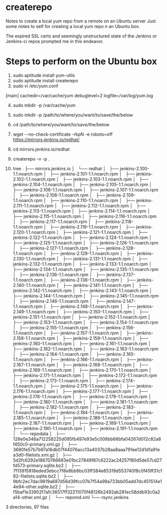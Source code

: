 # createrepo
Notes to create a local yum repo from a remote on an Ubuntu server
Just some notes to self for creating a local yum repo n an Ubuntu box.

The expired SSL certs and seemingly unstructured state of the Jenkins or Jenkins-ci repos prompted me in this endeavor.

# Steps to perform on the Ubuntu box
1) sudo aptitude install yum-utils
2) sudo aptitude install createrepo
3) sudo vi /etc/yum.conf
 

[main]
cachedir=/var/cache/yum
debuglevel=2
logfile=/var/log/yum.log

4) sudo mkdir -p /var/cache/yum
5) sudo mkdir -p /path/to/where/you/want/to/save/the/below
6) cd /path/to/where/you/want/to/save/the/below
7) wget --no-check-certificate -rkpN -e robots=off  https://mirrors.jenkins.io/redhat/
8) cd mirrors.jenkins.io/redhat
9) createrepo -v -p .

10) tree
.
├── mirrors.jenkins.io
│   └── redhat
│       ├── jenkins-2.100-1.1.noarch.rpm
│       ├── jenkins-2.101-1.1.noarch.rpm
│       ├── jenkins-2.102-1.1.noarch.rpm
│       ├── jenkins-2.103-1.1.noarch.rpm
│       ├── jenkins-2.104-1.1.noarch.rpm
│       ├── jenkins-2.105-1.1.noarch.rpm
│       ├── jenkins-2.106-1.1.noarch.rpm
│       ├── jenkins-2.107-1.1.noarch.rpm
│       ├── jenkins-2.108-1.1.noarch.rpm
│       ├── jenkins-2.109-1.1.noarch.rpm
│       ├── jenkins-2.110-1.1.noarch.rpm
│       ├── jenkins-2.111-1.1.noarch.rpm
│       ├── jenkins-2.112-1.1.noarch.rpm
│       ├── jenkins-2.113-1.1.noarch.rpm
│       ├── jenkins-2.114-1.1.noarch.rpm
│       ├── jenkins-2.115-1.1.noarch.rpm
│       ├── jenkins-2.116-1.1.noarch.rpm
│       ├── jenkins-2.117-1.1.noarch.rpm
│       ├── jenkins-2.118-1.1.noarch.rpm
│       ├── jenkins-2.119-1.1.noarch.rpm
│       ├── jenkins-2.120-1.1.noarch.rpm
│       ├── jenkins-2.121-1.1.noarch.rpm
│       ├── jenkins-2.122-1.1.noarch.rpm
│       ├── jenkins-2.124-1.1.noarch.rpm
│       ├── jenkins-2.125-1.1.noarch.rpm
│       ├── jenkins-2.126-1.1.noarch.rpm
│       ├── jenkins-2.127-1.1.noarch.rpm
│       ├── jenkins-2.128-1.1.noarch.rpm
│       ├── jenkins-2.129-1.1.noarch.rpm
│       ├── jenkins-2.130-1.1.noarch.rpm
│       ├── jenkins-2.131-1.1.noarch.rpm
│       ├── jenkins-2.132-1.1.noarch.rpm
│       ├── jenkins-2.133-1.1.noarch.rpm
│       ├── jenkins-2.134-1.1.noarch.rpm
│       ├── jenkins-2.135-1.1.noarch.rpm
│       ├── jenkins-2.136-1.1.noarch.rpm
│       ├── jenkins-2.137-1.1.noarch.rpm
│       ├── jenkins-2.138-1.1.noarch.rpm
│       ├── jenkins-2.140-1.1.noarch.rpm
│       ├── jenkins-2.141-1.1.noarch.rpm
│       ├── jenkins-2.142-1.1.noarch.rpm
│       ├── jenkins-2.143-1.1.noarch.rpm
│       ├── jenkins-2.144-1.1.noarch.rpm
│       ├── jenkins-2.145-1.1.noarch.rpm
│       ├── jenkins-2.146-1.1.noarch.rpm
│       ├── jenkins-2.147-1.1.noarch.rpm
│       ├── jenkins-2.148-1.1.noarch.rpm
│       ├── jenkins-2.149-1.1.noarch.rpm
│       ├── jenkins-2.150-1.1.noarch.rpm
│       ├── jenkins-2.151-1.1.noarch.rpm
│       ├── jenkins-2.152-1.1.noarch.rpm
│       ├── jenkins-2.153-1.1.noarch.rpm
│       ├── jenkins-2.154-1.1.noarch.rpm
│       ├── jenkins-2.155-1.1.noarch.rpm
│       ├── jenkins-2.156-1.1.noarch.rpm
│       ├── jenkins-2.157-1.1.noarch.rpm
│       ├── jenkins-2.158-1.1.noarch.rpm
│       ├── jenkins-2.159-1.1.noarch.rpm
│       ├── jenkins-2.160-1.1.noarch.rpm
│       ├── jenkins-2.161-1.1.noarch.rpm
│       ├── jenkins-2.162-1.1.noarch.rpm
│       ├── jenkins-2.163-1.1.noarch.rpm
│       ├── jenkins-2.164-1.1.noarch.rpm
│       ├── jenkins-2.165-1.1.noarch.rpm
│       ├── jenkins-2.166-1.1.noarch.rpm
│       ├── jenkins-2.167-1.1.noarch.rpm
│       ├── jenkins-2.168-1.1.noarch.rpm
│       ├── jenkins-2.169-1.1.noarch.rpm
│       ├── jenkins-2.170-1.1.noarch.rpm
│       ├── jenkins-2.171-1.1.noarch.rpm
│       ├── jenkins-2.172-1.1.noarch.rpm
│       ├── jenkins-2.173-1.1.noarch.rpm
│       ├── jenkins-2.174-1.1.noarch.rpm
│       ├── jenkins-2.175-1.1.noarch.rpm
│       ├── jenkins-2.176-1.1.noarch.rpm
│       ├── jenkins-2.177-1.1.noarch.rpm
│       ├── jenkins-2.178-1.1.noarch.rpm
│       ├── jenkins-2.179-1.1.noarch.rpm
│       ├── jenkins-2.180-1.1.noarch.rpm
│       ├── jenkins-2.181-1.1.noarch.rpm
│       ├── jenkins-2.182-1.1.noarch.rpm
│       ├── jenkins-2.183-1.1.noarch.rpm
│       ├── jenkins-2.184-1.1.noarch.rpm
│       ├── jenkins-2.185-1.1.noarch.rpm
│       ├── jenkins-2.186-1.1.noarch.rpm
│       ├── jenkins-2.187-1.1.noarch.rpm
│       ├── jenkins-2.189-1.1.noarch.rpm
│       ├── jenkins-2.190-1.1.noarch.rpm
│       ├── jenkins-2.191-1.1.noarch.rpm
│       └── repodata
│           ├── 128e0e346a712258225d095fb497e93e5c008bb66bfa04267d012c82a8f450c0-primary.xml.gz
│           ├── 3680fe57b7b97a16db07f44076acc13a4037b28aa8aaa791ee12d1d1a91ea3d0-filelists.xml.gz
│           ├── 5d2fc6292e18670766683e01bc27849f87c6222ac24257f80d5de57cd27fd573-primary.sqlite.bz2
│           ├── 7f13915818eded3ebcc7f8e8bb6bc03ff384e85319d553740f8c0f45ff31c182-filelists.sqlite.bz2
│           ├── 9bfc2ec7dac9819a687d56d39fcc07b7f54a99a733bb05add7dc451514e14e94-other.sqlite.bz2
│           ├── f5baf1e33952f7afc36517ff32211070f48126b2492ab281ec58ddb93c0a2a14-other.xml.gz
│           └── repomd.xml
└── rsync.jenkins

3 directories, 97 files
